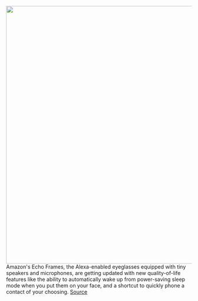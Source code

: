 <img src='https://cdn.vox-cdn.com/thumbor/_p-WjxPq1cgagxfzeuIVH6xGszw=/0x0:1997x1332/1200x800/filters:focal(840x507:1158x825)/cdn.vox-cdn.com/uploads/chorus_image/image/70051349/Modern_Tortoise__Sunglasses.0.jpg' width='700px' /><br/>
Amazon's Echo Frames, the Alexa-enabled eyeglasses equipped with tiny speakers and microphones, are getting updated with new quality-of-life features like the ability to automatically wake up from power-saving sleep mode when you put them on your face, and a shortcut to quickly phone a contact of your choosing.
<a href='https://www.theverge.com/2021/10/27/22748242/amazon-echo-frames-sleep-mode-top-contact-auto-volume-wake-word-ios-sms'> Source <a/>